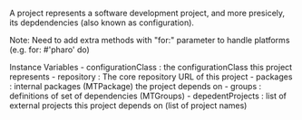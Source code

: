 A project represents a software development project, and more presicely, its depdendencies (also known as configuration).Note: Need to add extra methods with "for:" parameter to handle platforms (e.g. for: #'pharo' do)Instance Variables	- configurationClass : the configurationClass this project represents	- repository : The core repository URL of this project	- packages : internal packages (MTPackage) the project depends on	- groups : definitions of set of dependencies (MTGroups)	- depedentProjects : list of external projects this project depends on (list of project names)